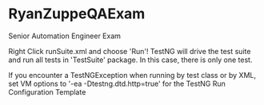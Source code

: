 # RyanZuppeQAExam
Senior Automation Engineer Exam

Right Click runSuite.xml and choose 'Run'!
TestNG will drive the test suite and run all tests in 'TestSuite' package. 
In this case, there is only one test.

If you encounter a TestNGException when running by test class or by XML, set VM options to '-ea -Dtestng.dtd.http=true' for the TestNG Run Configuration Template
